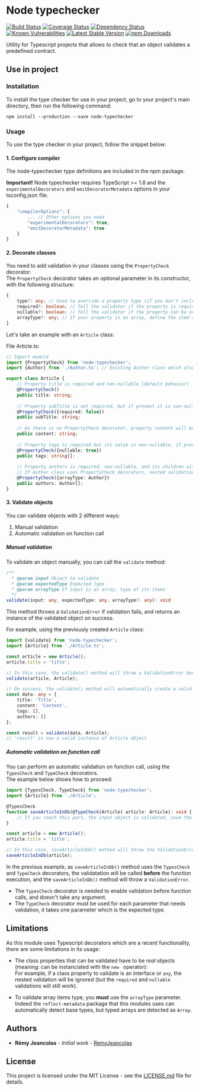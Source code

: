 # Node typechecker

[![Build Status](https://travis-ci.org/RemyJeancolas/node-typechecker.svg?branch=master)](https://travis-ci.org/RemyJeancolas/node-typechecker)
[![Coverage Status](https://coveralls.io/repos/github/RemyJeancolas/node-typechecker/badge.svg)](https://coveralls.io/github/RemyJeancolas/node-typechecker)
[![Dependency Status](https://gemnasium.com/badges/github.com/RemyJeancolas/node-typechecker.svg)](https://gemnasium.com/github.com/RemyJeancolas/node-typechecker)
[![Known Vulnerabilities](https://snyk.io/test/github/RemyJeancolas/node-typechecker/badge.svg)](https://snyk.io/test/github/RemyJeancolas/node-typechecker)
[![Latest Stable Version](https://img.shields.io/npm/v/node-typechecker.svg)](https://www.npmjs.com/package/node-typechecker)
[![npm Downloads](https://img.shields.io/npm/dm/node-typechecker.svg)](https://www.npmjs.com/package/node-typechecker)

Utility for Typescript projects that allows to check that an object validates a predefined contract.

## Use in project

### Installation

To install the type checker for use in your project, go to your project's main directory, then run the following command:

```
npm install --production --save node-typechecker
```

### Usage

To use the type checker in your project, follow the snippet below:

#### 1. Configure compiler

The node-typechecker type definitions are included in the npm package.

**Important!** Node typechecker requires TypeScript >= 1.8 and the `experimentalDecorators` and `emitDecoratorMetadata` options in your tsconfig.json file.
```js
{
    "compilerOptions": {
        ... // Other options you need
        "experimentalDecorators": true,
        "emitDecoratorMetadata": true
    }
}
```

#### 2. Decorate classes

You need to add validation in your classes using the `PropertyCheck` decorator.  
The `PropertyCheck` decorator takes an optional parameter in its constructor, with the following structure:  
```ts
{
    type?: any; // Used to override a property type (if you don't include this parameter, property type will be automatically found)
    required?: boolean; // Tell the validator if the property is required (default to true)
    nullable?: boolean; // Tell the validator if the property can be null or undefined (default false)
    arrayType?: any; // If your property is an array, define the item's type. If you don't want to check the item's type, just omit this parameter (default undefined)
}
```

Let's take an example with an `Article` class:

File Article.ts:
```ts
// Import module
import {PropertyCheck} from 'node-typechecker';
import {Author} from './Author.ts'; // Existing Author class which also contains validation

export class Article {
    // Property title is required and non-nullable (default behavior)
    @PropertyCheck()
    public title: string;
    
    // Property subTitle is not required, but if present it is non-nullable
    @PropertyCheck({required: false})
    public subTitle: string;
    
    // As there is no PropertyCheck decorator, property content will be ignored by the Type checker
    public content: string;
    
    // Property tags is required but its value is non-nullable, if present, tags items will not be checked
    @PropertyCheck({nullable: true})
    public tags: string[];
    
    // Property authors is required, non-nullable, and its children will be checked as Author objects
    // If Author class uses PropertyCheck decorators, nested validation will be performed
    @PropertyCheck({arrayType: Author})
    public authors: Author[];
}
```

#### 3. Validate objects

You can validate objects with 2 different ways: 
1. Manual validation
2. Automatic validation on function call
 
##### Manual validation

To validate an object manually, you can call the `validate` method:

```ts
/**
  * @param input Object to validate
  * @param expectedType Expected type
  * @param arrayType If input is an array, type of its items
  */
validate(input: any, expectedType: any, arrayType?: any): void
```
This method throws a `ValidationError` if validation fails, and returns an instance of the validated object on success.

For example, using the previously created `Article` class:
```ts
import {validate} from 'node-typechecker';
import {Article} from './Article.ts';

const article = new Article();
article.title = 'title';

// In this case, the validate() method will throw a ValidationError because the Article 'tags' property is required
validate(article, Article);

// On success, the validate() method will automatically create a valid instance of Article, for example:
const data: any = {
    title: 'Title',
    content: 'Content',
    tags: [],
    authors: []
};

const result = validate(data, Article);
// 'result' is now a valid instance of Article object
```

##### Automatic validation on function call

You can perform an automatic validation on function call, using the `TypesCheck` and `TypeCheck` decorators.  
The example below shows how to proceed:

```ts
import {TypesCheck, TypeCheck} from 'node-typechecker';
import {Article} from './Article';

@TypesCheck
function saveArticleInDb(@TypeCheck(Article) article: Article): void {
    // If you reach this part, the input object is validated, save the article in database
}

const article = new Article();
article.title = 'title';

// In this case, saveArticleInDb() method will throw the ValidationError
saveArticleInDb(article);
```

In the previous example, as `saveArticleInDb()` method uses the `TypesCheck` and `TypeCheck` decorators, the validatation will be called **before** the function execution, and the `saveArticleInDb()` method will throw a `ValidationError`.  

* The `TypesCheck` decorator is needed to enable validation before function calls, and doesn't take any argument.  
* The `TypeCheck` decorator must be used for each parameter that needs validation, it takes one parameter which is the expected type.
 
## Limitations

As this module uses Typescript decorators which are a recent functionality, there are some limitations in its usage:

* The class properties that can be validated have to be *real* objects (meaning: can be instanciated with the `new ` operator):  
For example, if a class property to validate is an interface or `any`, the nested validation will be ignored (but the `required` and `nullable` validations will still work).

* To validate array items type, you **must** use the `arrayType` parameter. Indeed the `reflect-metadata` package that this modules uses can automatically detect base types, but typed arrays are detected as `Array`.

## Authors

* **Rémy Jeancolas** - *Initial work* - [RemyJeancolas](https://github.com/RemyJeancolas)

## License

This project is licensed under the MIT License - see the [LICENSE.md](LICENSE.md) file for details.